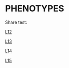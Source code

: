 # PHENOTYPES

Share test:

[L12](https://labs.graphistry.com/graph/graph.html?type=vgraph&viztoken=5eb2d6219c16847a347cadd67d25f1790e77c7d3&usertag=a1440ec6-pygraphistry-0.9.30&splashAfter=1477254168&info=true&play=0&dataset=Users%2FUsers%2CPyGraphistry%2CLBDL0ZI12S_bckr9aj6pimmsa714i_48n19m3ig81bawcdi
)

[L13](https://labs.graphistry.com/graph/graph.html?type=vgraph&viztoken=d9fb7e851799fa176f0ca02026dea66b4fab31da&usertag=a1440ec6-pygraphistry-0.9.30&splashAfter=1477256761&info=true&dataset=Users%2FPyGraphistry%2CPDCW583IW7_3j1quiy1obus9fz85mi&play=0)

[L14](https://labs.graphistry.com/graph/graph.html?type=vgraph&viztoken=93f9232f48b3ce1440d457ef0ed04dbb2f22a24e&usertag=a1440ec6-pygraphistry-0.9.30&splashAfter=1477256586&info=true&dataset=Users%2FPyGraphistry%2CE149TD8ZRS_vpobofbd1z9zdyxecdi&play=0)

[L15](https://labs.graphistry.com/graph/graph.html?type=vgraph&viztoken=0e4aa570e98dc53418338b014f784e51fd0ced5c&usertag=a1440ec6-pygraphistry-0.9.30&splashAfter=1477259795&info=true&dataset=Users%2FPyGraphistry%2CJ9TTCFWIW0_a9jot0za9ef4z8lzyqfr&play=0)
